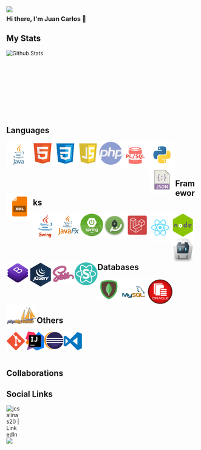 <img align="left" src="https://i.imgur.com/4M7IWwP.gif" width="1000px"/>

### Hi there, I'm Juan Carlos 👋

## My Stats
<img align="left" alt="Github Stats" src="https://github-readme-stats.vercel.app/api?username=jcsalinas20&show_icons=true&theme=dark" />

<br />
<br />
<br />
<br />
<br />
<br />
<br />
<br />
<br />
<br />

## Languages

<img align="left" alt="Java" title="Java" width="65px" src="https://raw.githubusercontent.com/jcsalinas20/jcsalinas20/main/images/languages/java.png" />
<img align="left" alt="HTML" title="HTML" width="60px" src="https://raw.githubusercontent.com/jcsalinas20/jcsalinas20/main/images/languages/html.png" />
<img align="left" alt="CSS" title="CSS" width="60px" src="https://raw.githubusercontent.com/jcsalinas20/jcsalinas20/main/images/languages/css.png" />
<img align="left" alt="Javascript" title="Javascript" width="60px" src="https://raw.githubusercontent.com/jcsalinas20/jcsalinas20/main/images/languages/javascript.png" />
<img align="left" alt="PHP" title="PHP" width="60px" src="https://raw.githubusercontent.com/jcsalinas20/jcsalinas20/main/images/languages/php.png" />
<img align="left" alt="PL\SQL" title="PL\SQL" width="70px" src="https://raw.githubusercontent.com/jcsalinas20/jcsalinas20/main/images/languages/plsql.png" />
<img align="left" alt="Python" title="Python" width="70px" src="https://raw.githubusercontent.com/jcsalinas20/jcsalinas20/main/images/languages/python.png" />
<img align="left" alt="JSON" title="JSON" width="70px" src="https://raw.githubusercontent.com/jcsalinas20/jcsalinas20/main/images/languages/json.png" />
<img align="left" alt="XML" title="XML" width="70px" src="https://raw.githubusercontent.com/jcsalinas20/jcsalinas20/main/images/languages/xml.png" />

<br />
<br />
<br />
<br />

## Frameworks

<img align="left" alt="Java Swing" title="Java Swing" width="65px" src="https://raw.githubusercontent.com/jcsalinas20/jcsalinas20/main/images/frameworks/javaswing.png" />
<img align="left" alt="JavaFX" title="JavaFX" width="60px" src="https://raw.githubusercontent.com/jcsalinas20/jcsalinas20/main/images/frameworks/javafx.png" />
<img align="left" alt="Spring Boot" title="Spring Boot" width="60px" src="https://raw.githubusercontent.com/jcsalinas20/jcsalinas20/main/images/frameworks/springboot.png" />
<img align="left" alt="Android Studio" title="Android Studio" width="60px" src="https://raw.githubusercontent.com/jcsalinas20/jcsalinas20/main/images/frameworks/androidstudio.png" />
<img align="left" alt="Laravel" title="Laravel" width="60px" src="https://raw.githubusercontent.com/jcsalinas20/jcsalinas20/main/images/frameworks/laravel.png" />
<img align="left" alt="React JS" title="React JS" width="60px" src="https://raw.githubusercontent.com/jcsalinas20/jcsalinas20/main/images/frameworks/react.png" />
<img align="left" alt="NodeJS" title="NodeJS" width="60px" src="https://raw.githubusercontent.com/jcsalinas20/jcsalinas20/main/images/frameworks/nodejs.png" />
<img align="left" alt="Apache Cordova" title="Apache Cordova" width="60px" src="https://raw.githubusercontent.com/jcsalinas20/jcsalinas20/main/images/frameworks/apachecordova.png" />
<img align="left" alt="Bootstrap" title="Bootstrap" width="60px" src="https://raw.githubusercontent.com/jcsalinas20/jcsalinas20/main/images/frameworks/bootstrap.png" />
<img align="left" alt="JQuery" title="JQuery" width="60px" src="https://raw.githubusercontent.com/jcsalinas20/jcsalinas20/main/images/frameworks/jquery.png" />
<img align="left" alt="Node Sass" title="Node Sass" width="60px" src="https://raw.githubusercontent.com/jcsalinas20/jcsalinas20/main/images/frameworks/sass.png" />
<img align="left" alt="Semantic UI" title="Semantic UI" width="60px" src="https://raw.githubusercontent.com/jcsalinas20/jcsalinas20/main/images/frameworks/semanticui.png" />

<br />
<br />
<br />
<br />
<br />

## Databases

<img align="left" alt="MongoDB" title="MongoDB" width="60px" src="https://raw.githubusercontent.com/jcsalinas20/jcsalinas20/main/images/databases/mongodb.png" />
<img align="left" alt="MySQL" title="MySQL" width="70px" src="https://raw.githubusercontent.com/jcsalinas20/jcsalinas20/main/images/databases/mysql.png" />
<img align="left" alt="OracleSQL" title="OracleSQL" width="70px" src="https://raw.githubusercontent.com/jcsalinas20/jcsalinas20/main/images/databases/oracle.png" />
<img align="left" alt="PhpMyAdmin" title="PhpMyAdmin" width="80px" src="https://raw.githubusercontent.com/jcsalinas20/jcsalinas20/main/images/databases/phpmyadmin.png" />

<br />
<br />
<br />
<br />

## Others

<img align="left" alt="MongoDB" title="MongoDB" width="50px" src="https://raw.githubusercontent.com/jcsalinas20/jcsalinas20/main/images/others/git.png" />
<img align="left" alt="MongoDB" title="MongoDB" width="50px" src="https://raw.githubusercontent.com/jcsalinas20/jcsalinas20/main/images/others/intellij.png" />
<img align="left" alt="MongoDB" title="MongoDB" width="50px" src="https://raw.githubusercontent.com/jcsalinas20/jcsalinas20/main/images/others/eclipse.png" />
<img align="left" alt="MongoDB" title="MongoDB" width="50px" src="https://raw.githubusercontent.com/jcsalinas20/jcsalinas20/main/images/others/vscode.png" />

<br />
<br />
<br />
<br />

## Collaborations

## Social Links

[<img align="left" alt="jcsalinas20 | LinkedIn" width="35px" src="https://image.flaticon.com/icons/png/512/174/174857.png" />][linkedin]

[linkedin]: https://www.linkedin.com/in/juan-carlos-salinas-navarrete-6b04b41b0/

<br />
<br />
<br />

<img align="left" src="https://i.imgur.com/4M7IWwP.gif" width="1000px"/>
